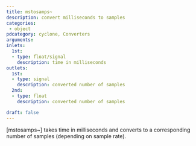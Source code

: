 ```yaml
---
title: mstosamps~
description: convert milliseconds to samples
categories:
 - object
pdcategory: cyclone, Converters
arguments:
inlets:
  1st:
  - type: float/signal
    description: time in milliseconds
outlets:
  1st:
  - type: signal
    description: converted number of samples
  2nd:
  - type: float
    description: converted number of samples

draft: false
---
```


[mstosamps~] takes time in milliseconds and converts to a corresponding number of samples (depending on sample rate).

